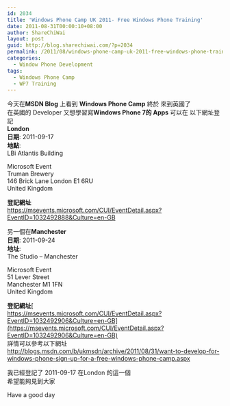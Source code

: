 ```yaml
---
id: 2034
title: 'Windows Phone Camp UK 2011- Free Windows Phone Training'
date: 2011-08-31T00:00:10+08:00
author: ShareChiWai
layout: post
guid: http://blog.sharechiwai.com/?p=2034
permalink: /2011/08/windows-phone-camp-uk-2011-free-windows-phone-training/
categories:
  - Window Phone Development
tags:
  - Windows Phone Camp
  - WP7 Training
---
```

今天在**MSDN Blog** 上看到 **Windows Phone Camp** 終於 來到英國了  
在英國的 Developer 又想學習寫**Windows Phone 7的 Apps** 可以在 以下網址登記  
**London**  
**日期**: 2011-09-17  
**地點**:  
LBi Atlantis Building

<div id="panLocationAddress">
  Microsoft Event<br /> Truman Brewery<br /> 146 Brick Lane London E1 6RU<br /> United Kingdom
</div>

**登記網址**  
<https://msevents.microsoft.com/CUI/EventDetail.aspx?EventID=1032492888&Culture=en-GB>

另一個在**Manchester**  
**日期**: 2011-09-24  
**地址**:  
The Studio &#8211; Manchester

<div id="panLocationAddress">
  Microsoft Event<br /> 51 Lever Street<br /> Manchester M1 1FN<br /> United Kingdom
</div>

**登記網址**[  
https://msevents.microsoft.com/CUI/EventDetail.aspx?EventID=1032492906&Culture=en-GB](https://msevents.microsoft.com/CUI/EventDetail.aspx?EventID=1032492906&Culture=en-GB)  
詳情可以參考以下網址  
<http://blogs.msdn.com/b/ukmsdn/archive/2011/08/31/want-to-develop-for-windows-phone-sign-up-for-a-free-windows-phone-camp.aspx>

我已經登記了 2011-09-17 在London 的這一個  
希望能夠見到大家

Have a good day